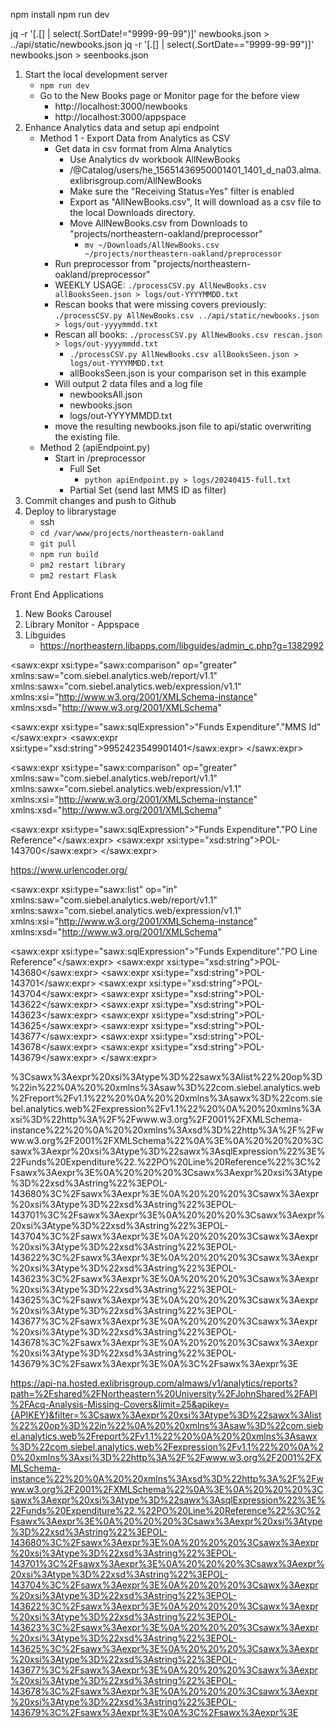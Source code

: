 npm install
npm run dev

jq -r '[.[] | select(.SortDate!="9999-99-99")]' newbooks.json > ../api/static/newbooks.json
jq -r '[.[] | select(.SortDate=="9999-99-99")]' newbooks.json > seenbooks.json

1. Start the local development server
   - `npm run dev`
   - Go to the New Books page or Monitor page for the before view
     - http://localhost:3000/newbooks
     - http://localhost:3000/appspace
2. Enhance Analytics data and setup api endpoint
   - Method 1 - Export Data from Analytics as CSV
     - Get data in csv format from Alma Analytics
       - Use Analytics dv workbook AllNewBooks
       - /@Catalog/users/he_15651436950001401_1401_d_na03.alma.exlibrisgroup.com/AllNewBooks
       - Make sure the "Receiving Status=Yes" filter is enabled
       - Export as "AllNewBooks.csv", It will download as a csv file to the local Downloads directory.
       - Move AllNewBooks.csv from Downloads to "projects/northeastern-oakland/preprocessor"
         - `mv ~/Downloads/AllNewBooks.csv ~/projects/northeastern-oakland/preprocessor`
     - Run preprocessor from "projects/northeastern-oakland/preprocessor"
      - WEEKLY USAGE: `./processCSV.py AllNewBooks.csv allBooksSeen.json > logs/out-YYYYMMDD.txt `
      - Rescan books that were missing covers previously: `./processCSV.py AllNewBooks.csv ../api/static/newbooks.json > logs/out-yyyymmdd.txt`
      - Rescan all books: `./processCSV.py AllNewBooks.csv rescan.json > logs/out-yyyymmdd.txt`
        - `./processCSV.py AllNewBooks.csv allBooksSeen.json > logs/out-YYYYMMDD.txt `
        - allBooksSeen.json is your comparison set in this example
      - Will output 2 data files and a log file
        - newbooksAll.json
        - newbooks.json
        - logs/out-YYYYMMDD.txt
      - move the resulting newbooks.json file to api/static overwriting the existing file.
   - Method 2 (apiEndpoint.py)
     - Start in /preprocessor
       - Full Set
         - `python apiEndpoint.py > logs/20240415-full.txt`
       - Partial Set (send last MMS ID as filter)
3. Commit changes and push to Github
4. Deploy to librarystage
   - ssh
   - `cd /var/www/projects/northeastern-oakland`
   - `git pull`
   - `npm run build`
   - `pm2 restart library`
   - `pm2 restart Flask`

Front End Applications

1. New Books Carousel
2. Library Monitor - Appspace
3. Libguides
   - https://northeastern.libapps.com/libguides/admin_c.php?g=1382992



<sawx:expr xsi:type="sawx:comparison" op="greater"
    xmlns:saw="com.siebel.analytics.web/report/v1.1" 
    xmlns:sawx="com.siebel.analytics.web/expression/v1.1" 
    xmlns:xsi="http://www.w3.org/2001/XMLSchema-instance" 
    xmlns:xsd="http://www.w3.org/2001/XMLSchema"
>
   <sawx:expr xsi:type="sawx:sqlExpression">"Funds Expenditure"."MMS Id"</sawx:expr>
   <sawx:expr xsi:type="xsd:string">9952423549901401</sawx:expr>
 </sawx:expr>

<sawx:expr xsi:type="sawx:comparison" op="greater"
  xmlns:saw="com.siebel.analytics.web/report/v1.1" 
  xmlns:sawx="com.siebel.analytics.web/expression/v1.1" 
  xmlns:xsi="http://www.w3.org/2001/XMLSchema-instance" 
  xmlns:xsd="http://www.w3.org/2001/XMLSchema"
>
  <sawx:expr xsi:type="sawx:sqlExpression">"Funds Expenditure"."PO Line Reference"</sawx:expr>
  <sawx:expr xsi:type="xsd:string">POL-143700</sawx:expr>
</sawx:expr>

https://www.urlencoder.org/

<sawx:expr xsi:type="sawx:list" op="in"
  xmlns:saw="com.siebel.analytics.web/report/v1.1" 
  xmlns:sawx="com.siebel.analytics.web/expression/v1.1" 
  xmlns:xsi="http://www.w3.org/2001/XMLSchema-instance" 
  xmlns:xsd="http://www.w3.org/2001/XMLSchema"
>
   <sawx:expr xsi:type="sawx:sqlExpression">"Funds Expenditure"."PO Line Reference"</sawx:expr>
   <sawx:expr xsi:type="xsd:string">POL-143680</sawx:expr>
   <sawx:expr xsi:type="xsd:string">POL-143701</sawx:expr>
   <sawx:expr xsi:type="xsd:string">POL-143704</sawx:expr>
   <sawx:expr xsi:type="xsd:string">POL-143622</sawx:expr>
   <sawx:expr xsi:type="xsd:string">POL-143623</sawx:expr>
   <sawx:expr xsi:type="xsd:string">POL-143625</sawx:expr>
   <sawx:expr xsi:type="xsd:string">POL-143677</sawx:expr>
   <sawx:expr xsi:type="xsd:string">POL-143678</sawx:expr>
   <sawx:expr xsi:type="xsd:string">POL-143679</sawx:expr>
</sawx:expr>

%3Csawx%3Aexpr%20xsi%3Atype%3D%22sawx%3Alist%22%20op%3D%22in%22%0A%20%20xmlns%3Asaw%3D%22com.siebel.analytics.web%2Freport%2Fv1.1%22%20%0A%20%20xmlns%3Asawx%3D%22com.siebel.analytics.web%2Fexpression%2Fv1.1%22%20%0A%20%20xmlns%3Axsi%3D%22http%3A%2F%2Fwww.w3.org%2F2001%2FXMLSchema-instance%22%20%0A%20%20xmlns%3Axsd%3D%22http%3A%2F%2Fwww.w3.org%2F2001%2FXMLSchema%22%0A%3E%0A%20%20%20%3Csawx%3Aexpr%20xsi%3Atype%3D%22sawx%3AsqlExpression%22%3E%22Funds%20Expenditure%22.%22PO%20Line%20Reference%22%3C%2Fsawx%3Aexpr%3E%0A%20%20%20%3Csawx%3Aexpr%20xsi%3Atype%3D%22xsd%3Astring%22%3EPOL-143680%3C%2Fsawx%3Aexpr%3E%0A%20%20%20%3Csawx%3Aexpr%20xsi%3Atype%3D%22xsd%3Astring%22%3EPOL-143701%3C%2Fsawx%3Aexpr%3E%0A%20%20%20%3Csawx%3Aexpr%20xsi%3Atype%3D%22xsd%3Astring%22%3EPOL-143704%3C%2Fsawx%3Aexpr%3E%0A%20%20%20%3Csawx%3Aexpr%20xsi%3Atype%3D%22xsd%3Astring%22%3EPOL-143622%3C%2Fsawx%3Aexpr%3E%0A%20%20%20%3Csawx%3Aexpr%20xsi%3Atype%3D%22xsd%3Astring%22%3EPOL-143623%3C%2Fsawx%3Aexpr%3E%0A%20%20%20%3Csawx%3Aexpr%20xsi%3Atype%3D%22xsd%3Astring%22%3EPOL-143625%3C%2Fsawx%3Aexpr%3E%0A%20%20%20%3Csawx%3Aexpr%20xsi%3Atype%3D%22xsd%3Astring%22%3EPOL-143677%3C%2Fsawx%3Aexpr%3E%0A%20%20%20%3Csawx%3Aexpr%20xsi%3Atype%3D%22xsd%3Astring%22%3EPOL-143678%3C%2Fsawx%3Aexpr%3E%0A%20%20%20%3Csawx%3Aexpr%20xsi%3Atype%3D%22xsd%3Astring%22%3EPOL-143679%3C%2Fsawx%3Aexpr%3E%0A%3C%2Fsawx%3Aexpr%3E

https://api-na.hosted.exlibrisgroup.com/almaws/v1/analytics/reports?path=%2Fshared%2FNortheastern%20University%2FJohnShared%2FAPI%2FAcq-Analysis-Missing-Covers&limit=25&apikey={APIKEY}&filter=%3Csawx%3Aexpr%20xsi%3Atype%3D%22sawx%3Alist%22%20op%3D%22in%22%0A%20%20xmlns%3Asaw%3D%22com.siebel.analytics.web%2Freport%2Fv1.1%22%20%0A%20%20xmlns%3Asawx%3D%22com.siebel.analytics.web%2Fexpression%2Fv1.1%22%20%0A%20%20xmlns%3Axsi%3D%22http%3A%2F%2Fwww.w3.org%2F2001%2FXMLSchema-instance%22%20%0A%20%20xmlns%3Axsd%3D%22http%3A%2F%2Fwww.w3.org%2F2001%2FXMLSchema%22%0A%3E%0A%20%20%20%3Csawx%3Aexpr%20xsi%3Atype%3D%22sawx%3AsqlExpression%22%3E%22Funds%20Expenditure%22.%22PO%20Line%20Reference%22%3C%2Fsawx%3Aexpr%3E%0A%20%20%20%3Csawx%3Aexpr%20xsi%3Atype%3D%22xsd%3Astring%22%3EPOL-143680%3C%2Fsawx%3Aexpr%3E%0A%20%20%20%3Csawx%3Aexpr%20xsi%3Atype%3D%22xsd%3Astring%22%3EPOL-143701%3C%2Fsawx%3Aexpr%3E%0A%20%20%20%3Csawx%3Aexpr%20xsi%3Atype%3D%22xsd%3Astring%22%3EPOL-143704%3C%2Fsawx%3Aexpr%3E%0A%20%20%20%3Csawx%3Aexpr%20xsi%3Atype%3D%22xsd%3Astring%22%3EPOL-143622%3C%2Fsawx%3Aexpr%3E%0A%20%20%20%3Csawx%3Aexpr%20xsi%3Atype%3D%22xsd%3Astring%22%3EPOL-143623%3C%2Fsawx%3Aexpr%3E%0A%20%20%20%3Csawx%3Aexpr%20xsi%3Atype%3D%22xsd%3Astring%22%3EPOL-143625%3C%2Fsawx%3Aexpr%3E%0A%20%20%20%3Csawx%3Aexpr%20xsi%3Atype%3D%22xsd%3Astring%22%3EPOL-143677%3C%2Fsawx%3Aexpr%3E%0A%20%20%20%3Csawx%3Aexpr%20xsi%3Atype%3D%22xsd%3Astring%22%3EPOL-143678%3C%2Fsawx%3Aexpr%3E%0A%20%20%20%3Csawx%3Aexpr%20xsi%3Atype%3D%22xsd%3Astring%22%3EPOL-143679%3C%2Fsawx%3Aexpr%3E%0A%3C%2Fsawx%3Aexpr%3E